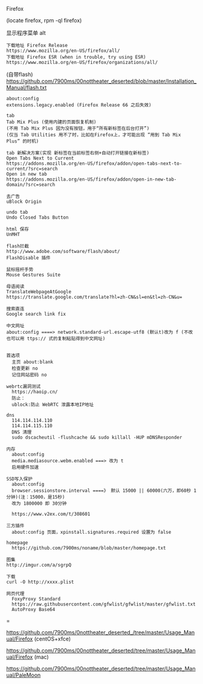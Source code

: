
Firefox

(locate firefox, rpm -ql firefox)

显示程序菜单 alt

```
下载地址 Firefox Release 
https://www.mozilla.org/en-US/firefox/all/
下载地址 Firefox ESR (when in trouble, try using ESR)
https://www.mozilla.org/en-US/firefox/organizations/all/
```

(自带flash)
https://github.com/7900ms/00nottheater_deserted/blob/master/Installation_Manual/flash.txt

```
about:config
extensions.legacy.enabled (Firefox Release 66 之后失效)
```
```
tab
Tab Mix Plus (使用内建的页面恢复机制)
(不用 Tab Mix Plus 因为没有按钮，用于“所有新标签在后台打开”)
(仅当 Tab Utilities 用不了时，比如在Firefox上，才可能出现 “用到 Tab Mix Plus” 的时机)

tab 新解决方案(实现 新标签在当前标签右侧+自动打开链接在新标签)
Open Tabs Next to Current
https://addons.mozilla.org/en-US/firefox/addon/open-tabs-next-to-current/?src=search
Open in new tab
https://addons.mozilla.org/en-US/firefox/addon/open-in-new-tab-domain/?src=search

去广告
uBlock Origin

undo tab
Undo Closed Tabs Button

html 保存
UnMHT

flash拦截
http://www.adobe.com/software/flash/about/
FlashDisable 插件

鼠标摇杆手势
Mouse Gestures Suite

母语阅读
TranslateWebpageAtGoogle
https://translate.google.com/translate?hl=zh-CN&sl=en&tl=zh-CN&u=

搜索直连
Google search link fix

中文网址
about:config ====> network.standard-url.escape-utf8 (默认t)改为 f (不改也可以用 ttps:// 式的复制粘贴得到中文网址)


```
```
首选项
  主页 about:blank
  检查更新 no
  记住网站密码 no

webrtc漏洞测试
  https://haoip.cn/
  防止：
  ublock:防止 WebRTC 泄露本地IP地址

dns
  114.114.114.110
  114.114.115.110
  DNS 清理
  sudo dscacheutil -flushcache && sudo killall -HUP mDNSResponder

内存
  about:config
  media.mediasource.webm.enabled ===> 改为 t
  启用硬件加速

SSD写入保护
  about:config
  browser.sessionstore.interval ====》 默认 15000 || 60000(六万，即60秒 1分钟)(注：15000，是15秒)
  改为 1800000 即 30分钟

  https://www.v2ex.com/t/308601

三方插件
  about:config 页面，xpinstall.signatures.required 设置为 false

homepage
  https://github.com/7900ms/noname/blob/master/homepage.txt

图集
http://imgur.com/a/sgrpQ

下载
curl -O http://xxxx.plist

网页代理
  FoxyProxy Standard
  https://raw.githubusercontent.com/gfwlist/gfwlist/master/gfwlist.txt
  AutoProxy Base64

```
=

https://github.com/7900ms/0nottheater_deserted_/tree/master/Usage_Manual/Firefox (centOS+xfce)

https://github.com/7900ms/00nottheater_deserted/tree/master/Usage_Manual/Firefox (mac)

https://github.com/7900ms/00nottheater_deserted/tree/master/Usage_Manual/PaleMoon


